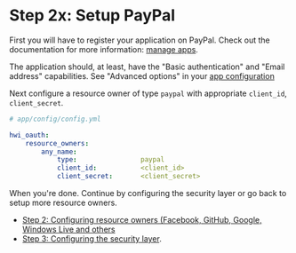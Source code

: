 Step 2x: Setup PayPal
=====================
First you will have to register your application on PayPal. Check out the
documentation for more information: [manage apps](https://developer.paypal.com/docs/integration/admin/manage-apps/).

The application should, at least, have the "Basic authentication" and "Email address" capabilities.
See "Advanced options" in your [app configuration](https://developer.paypal.com/webapps/developer/applications)

Next configure a resource owner of type `paypal` with appropriate
`client_id`, `client_secret`.

```yaml
# app/config/config.yml

hwi_oauth:
    resource_owners:
        any_name:
            type:                paypal
            client_id:           <client_id>
            client_secret:       <client_secret>
```

When you're done. Continue by configuring the security layer or go back to
setup more resource owners.

- [Step 2: Configuring resource owners (Facebook, GitHub, Google, Windows Live and others](../2-configuring_resource_owners.md)
- [Step 3: Configuring the security layer](../3-configuring_the_security_layer.md).
